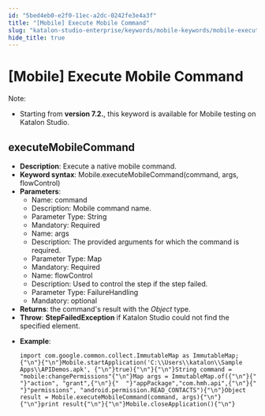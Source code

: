 ```yaml
---
id: "5bed4eb0-e2f0-11ec-a2dc-0242fe3e4a3f"
title: "[Mobile] Execute Mobile Command"
slug: "katalon-studio-enterprise/keywords/mobile-keywords/mobile-execute-mobile-command"
hide_title: true
---
```


# <a id="id_0" class="anchor_top_offset"/><a id="ariaid-title1" class="anchor_top_offset"/>[Mobile] Execute Mobile Command 

              
<div xmlns="http://www.w3.org/1999/xhtml" className="note note note_note" id="id_0__id"><span className="note__title">Note:</span> 
  <ul className="ul"><li className="li"><p className="p">Starting from <strong className="ph b">version 7.2.</strong>, this keyword is
        available for Mobile testing on Katalon Studio.</p></li></ul>
</div>
      

## <a id="id_0__id_1" class="anchor_top_offset"/>executeMobileCommand

              
<ul xmlns="http://www.w3.org/1999/xhtml" className="ul"><li className="li">     <strong className="ph b">Description</strong>: Execute a native mobile     command.</li><li className="li">     <strong className="ph b">Keyword syntax</strong>:     Mobile.executeMobileCommand(command, args, flowControl)</li><li className="li">     <strong className="ph b">Parameters</strong>:      <ul className="ul"><li className="li">Name: command</li><li className="li">Description: Mobile command name.</li><li className="li">Parameter Type: String</li><li className="li">Mandatory: Required</li><li className="li">Name: args</li><li className="li">Description: The provided arguments for which the command is         required.</li><li className="li">Parameter Type: Map</li><li className="li">Mandatory: Required</li><li className="li">Name: flowControl</li><li className="li">Description: Used to control the step if the step failed.</li><li className="li">Parameter Type: FailureHandling</li><li className="li">Mandatory: optional</li></ul>   </li><li className="li">     <strong className="ph b">Returns</strong>: the command's result with the     <em className="ph i">Object</em> type.</li><li className="li">     <strong className="ph b">Throw</strong>: <strong className="ph b">StepFailedException</strong> if     Katalon Studio could not find the specified element.</li><li className="li">     <p className="p">       <strong className="ph b">Example</strong>:</p>     <pre className="pre codeblock"><code>import com.google.common.collect.ImmutableMap as ImmutableMap;{"\n"}{"\n"}Mobile.startApplication('C:\\Users\\katalon\\Sample Apps\\APIDemos.apk', {"\n"}true){"\n"}{"\n"}String command = "mobile:changePermissions"{"\n"}Map args = ImmutableMap.of({"\n"}{"  "}"action", "grant",{"\n"}{"  "}"appPackage","com.hmh.api",{"\n"}{"  "}"permissions", "android.permission.READ_CONTACTS"){"\n"}Object result = Mobile.executeMobileCommand(command, args){"\n"}{"\n"}print result{"\n"}{"\n"}Mobile.closeApplication(){"\n"}</code></pre>   </li></ul> 
      
